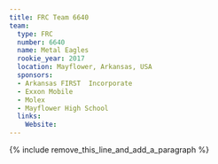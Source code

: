 ```yaml
---
title: FRC Team 6640
team:
  type: FRC
  number: 6640
  name: Metal Eagles
  rookie_year: 2017
  location: Mayflower, Arkansas, USA
  sponsors:
  - Arkansas FIRST  Incorporate
  - Exxon Mobile
  - Molex
  - Mayflower High School
  links:
    Website:
---
```


{% include remove_this_line_and_add_a_paragraph %}